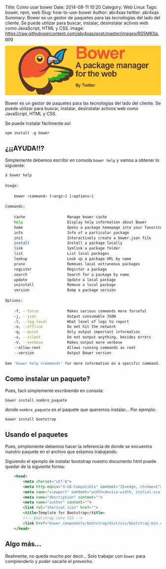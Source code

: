 Title: Como usar bower
Date: 2014-08-11 10:20
Category: Web Linux
Tags: bower, npm, web
Slug: how-to-use-bower
Author: abr4xas
twitter: abr4xas
Summary: Bower es un gestor de paquetes para las tecnologías del lado del cliente. Se puede utilizar para buscar, instalar, desinstalar activos web como JavaScript, HTML y CSS.
image: https://raw.githubusercontent.com/abr4xas/post/master/images/RS5MKSa.png


![Bower.io](https://raw.githubusercontent.com/abr4xas/post/master/images/bower.png)

Bower es un gestor de paquetes para las tecnologías del lado del cliente. Se puede utilizar para buscar, instalar, desinstalar activos web como JavaScript, HTML y CSS.

Se puede instalar fácilmente así:

```
npm install -g bower
```

## ¿¡¡AYUDA!!?

Simplemente debemos escribir en consola ```bower help``` y vamos a obtener lo siguiente:

```bash
$ bower help

Usage:

    bower <command> [<args>] [<options>]

Commands:

    cache                   Manage bower cache
    help                    Display help information about Bower
    home                    Opens a package homepage into your favorite browser
    info                    Info of a particular package
    init                    Interactively create a bower.json file
    install                 Install a package locally
    link                    Symlink a package folder
    list                    List local packages
    lookup                  Look up a package URL by name
    prune                   Removes local extraneous packages
    register                Register a package
    search                  Search for a package by name
    update                  Update a local package
    uninstall               Remove a local package
    version                 Bump a package version

Options:

    -f, --force             Makes various commands more forceful
    -j, --json              Output consumable JSON
    -l, --log-level         What level of logs to report
    -o, --offline           Do not hit the network
    -q, --quiet             Only output important information
    -s, --silent            Do not output anything, besides errors
    -V, --verbose           Makes output more verbose
    --allow-root            Allows running commands as root
    --version               Output Bower version

See 'bower help <command>' for more information on a specific command.
```

## Como instalar un paquete?

Pues, facil simplemente escribiendo en consola:

```
bower install nombre_paquete
```

donde ```nombre_paquete``` es el paquete que queremos instalar... Por ejemplo:

```
bower install bootstrap
```

## Usando el paquetes

Pues, simplemente debemos hacer la referencia de donde se encuentra nuestro paquete en el archivo que estamos trabajando.

Siguiendo el ejemplo de instalar bootstrap nuestro documento html puede quedar de la siguiente forma:

```html
    <head>
        <meta charset="utf-8">
        <meta http-equiv="X-UA-Compatible" content="IE=edge, chrome=1">
        <meta name="viewport" content="width=device-width, initial-scale=1">
        <meta name="description" content="">
        <meta name="author" content="">
        <link rel="shortcut icon" href="">
        <title>Template for Bootstrap</title>
        <!-- Bootstrap core CSS -->
        <link href="bower_components/bootstrap/dist/css/bootstrap.min.css" rel="stylesheet">
    </head>
```
## Algo más...

Realmente, no queda mucho por decir... Solo trabajar con ```bower``` para comprenderlo y poder sacarle el provecho.